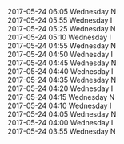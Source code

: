 2017-05-24 06:05 Wednesday  N  
2017-05-24 05:55 Wednesday  I  
2017-05-24 05:25 Wednesday  N  
2017-05-24 05:10 Wednesday  I  
2017-05-24 04:55 Wednesday  N  
2017-05-24 04:50 Wednesday  I  
2017-05-24 04:45 Wednesday  N  
2017-05-24 04:40 Wednesday  I  
2017-05-24 04:35 Wednesday  N  
2017-05-24 04:20 Wednesday  I  
2017-05-24 04:15 Wednesday  N  
2017-05-24 04:10 Wednesday  I  
2017-05-24 04:05 Wednesday  N  
2017-05-24 04:00 Wednesday  I  
2017-05-24 03:55 Wednesday  N  
